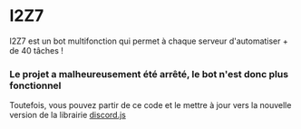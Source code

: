 # I2Z7

I2Z7 est un bot multifonction qui permet à chaque serveur d'automatiser + de 40 tâches !

### Le projet a malheureusement été arrêté, le bot n'est donc plus fonctionnel
Toutefois, vous pouvez partir de ce code et le mettre à jour vers la nouvelle version de la librairie [discord.js](https://discord.js.org)
